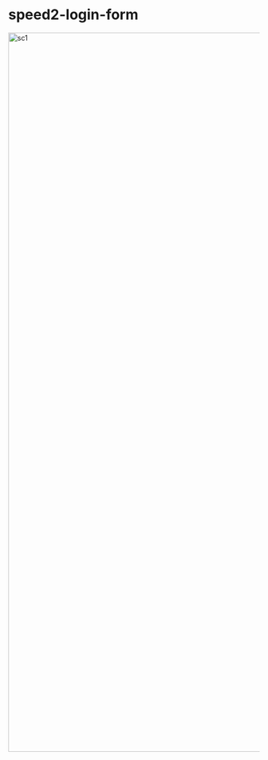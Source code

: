 # speed2-login-form

<img width="1440" alt="sc1" src="https://user-images.githubusercontent.com/59323208/123817071-cdd7db80-d932-11eb-92e4-16cdb100a969.png">
